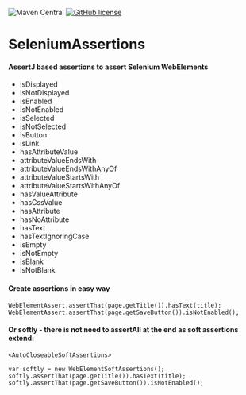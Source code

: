 ![Maven Central](https://img.shields.io/maven-central/v/io.github.jaroslawkula/seleniumassertions?logo=github)
[![GitHub license](https://img.shields.io/github/license/jaroslawkula/SeleniumAssertions)](https://github.com/jaroslawkula/SeleniumAssertions/blob/master/LICENSE)

# SeleniumAssertions
#### AssertJ based assertions to assert Selenium WebElements

- isDisplayed
- isNotDisplayed
- isEnabled
- isNotEnabled
- isSelected
- isNotSelected
- isButton
- isLink
- hasAttributeValue
- attributeValueEndsWith
- attributeValueEndsWithAnyOf
- attributeValueStartsWith
- attributeValueStartsWithAnyOf
- hasValueAttribute
- hasCssValue
- hasAttribute
- hasNoAttribute
- hasText
- hasTextIgnoringCase
- isEmpty
- isNotEmpty
- isBlank
- isNotBlank


#### Create assertions in easy way
```
WebElementAssert.assertThat(page.getTitle()).hasText(title);
WebElementAssert.assertThat(page.getSaveButton()).isNotEnabled();
```

#### Or softly - there is not need to assertAll at the end as soft assertions extend: 
`<AutoCloseableSoftAssertions>`
```
var softly = new WebElementSoftAssertions();
softly.assertThat(page.getTitle()).hasText(title);
softly.assertThat(page.getSaveButton()).isNotEnabled();
```
